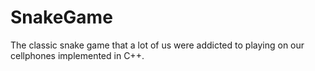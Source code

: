 # SnakeGame
The classic snake game that a lot of us were addicted to playing on our cellphones implemented in C++.
